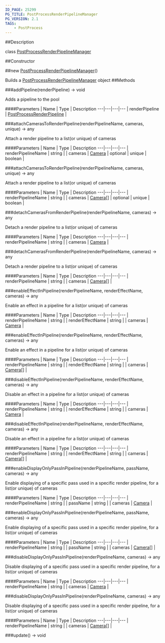 ```yaml
---
ID_PAGE: 25299
PG_TITLE: PostProcessRenderPipelineManager
PG_VERSION: 2.1
TAGS:
    - PostProcess
---
```

##Description

class [PostProcessRenderPipelineManager](/classes/2.2/PostProcessRenderPipelineManager)



##Constructor

##new [PostProcessRenderPipelineManager](/classes/2.2/PostProcessRenderPipelineManager)()

Builds a [PostProcessRenderPipelineManager](/classes/2.2/PostProcessRenderPipelineManager) object
##Methods

###addPipeline(renderPipeline) &rarr; void

Adds a pipeline to the pool

####Parameters
 | Name | Type | Description
---|---|---|---
 | renderPipeline | [PostProcessRenderPipeline](/classes/2.2/PostProcessRenderPipeline) | 

###attachCamerasToRenderPipeline(renderPipelineName, cameras, unique) &rarr; any

Attach a render pipeline to a list(or unique) of cameras

####Parameters
 | Name | Type | Description
---|---|---|---
 | renderPipelineName | string | 
 | cameras | [Camera](/classes/2.2/Camera) | 
optional | unique | boolean | 

###attachCamerasToRenderPipeline(renderPipelineName, cameras, unique) &rarr; any

Attach a render pipeline to a list(or unique) of cameras

####Parameters
 | Name | Type | Description
---|---|---|---
 | renderPipelineName | string | 
 | cameras | [Camera](/classes/2.2/Camera)[] | 
optional | unique | boolean | 

###detachCamerasFromRenderPipeline(renderPipelineName, cameras) &rarr; any

Detach a render pipeline to a list(or unique) of cameras

####Parameters
 | Name | Type | Description
---|---|---|---
 | renderPipelineName | string | 
 | cameras | [Camera](/classes/2.2/Camera) | 

###detachCamerasFromRenderPipeline(renderPipelineName, cameras) &rarr; any

Detach a render pipeline to a list(or unique) of cameras

####Parameters
 | Name | Type | Description
---|---|---|---
 | renderPipelineName | string | 
 | cameras | [Camera](/classes/2.2/Camera)[] | 

###enableEffectInPipeline(renderPipelineName, renderEffectName, cameras) &rarr; any

Enable an effect in a pipeline for a list(or unique) of cameras

####Parameters
 | Name | Type | Description
---|---|---|---
 | renderPipelineName | string | 
 | renderEffectName | string | 
 | cameras | [Camera](/classes/2.2/Camera) | 

###enableEffectInPipeline(renderPipelineName, renderEffectName, cameras) &rarr; any

Enable an effect in a pipeline for a list(or unique) of cameras

####Parameters
 | Name | Type | Description
---|---|---|---
 | renderPipelineName | string | 
 | renderEffectName | string | 
 | cameras | [Camera](/classes/2.2/Camera)[] | 

###disableEffectInPipeline(renderPipelineName, renderEffectName, cameras) &rarr; any

Disable an effect in a pipeline for a list(or unique) of cameras

####Parameters
 | Name | Type | Description
---|---|---|---
 | renderPipelineName | string | 
 | renderEffectName | string | 
 | cameras | [Camera](/classes/2.2/Camera) | 

###disableEffectInPipeline(renderPipelineName, renderEffectName, cameras) &rarr; any

Disable an effect in a pipeline for a list(or unique) of cameras

####Parameters
 | Name | Type | Description
---|---|---|---
 | renderPipelineName | string | 
 | renderEffectName | string | 
 | cameras | [Camera](/classes/2.2/Camera)[] | 

###enableDisplayOnlyPassInPipeline(renderPipelineName, passName, cameras) &rarr; any

Enable displaying of a specific pass used in a specific render pipeline, for a list(or unique) of cameras

####Parameters
 | Name | Type | Description
---|---|---|---
 | renderPipelineName | string | 
 | passName | string | 
 | cameras | [Camera](/classes/2.2/Camera) | 

###enableDisplayOnlyPassInPipeline(renderPipelineName, passName, cameras) &rarr; any

Enable displaying of a specific pass used in a specific render pipeline, for a list(or unique) of cameras

####Parameters
 | Name | Type | Description
---|---|---|---
 | renderPipelineName | string | 
 | passName | string | 
 | cameras | [Camera](/classes/2.2/Camera)[] | 

###disableDisplayOnlyPassInPipeline(renderPipelineName, cameras) &rarr; any

Disable displaying of a specific pass used in a specific render pipeline, for a list(or unique) of cameras

####Parameters
 | Name | Type | Description
---|---|---|---
 | renderPipelineName | string | 
 | cameras | [Camera](/classes/2.2/Camera) | 

###disableDisplayOnlyPassInPipeline(renderPipelineName, cameras) &rarr; any

Disable displaying of a specific pass used in a specific render pipeline, for a list(or unique) of cameras

####Parameters
 | Name | Type | Description
---|---|---|---
 | renderPipelineName | string | 
 | cameras | [Camera](/classes/2.2/Camera)[] | 

###update() &rarr; void


